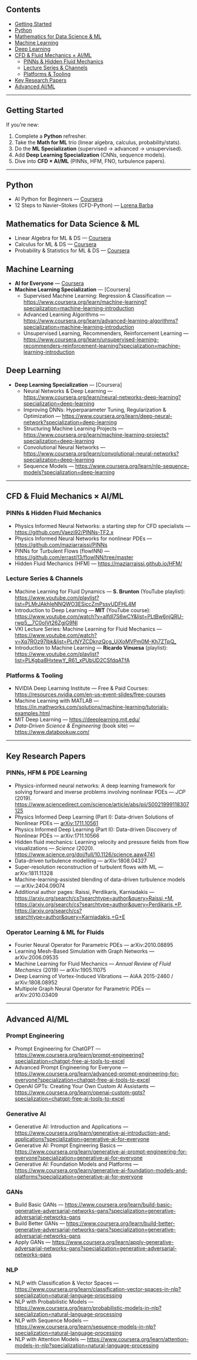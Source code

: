 ## Contents
- [Getting Started](#getting-started)
- [Python](#python)
- [Mathematics for Data Science & ML](#mathematics-for-data-science--ml)
- [Machine Learning](#machine-learning)
- [Deep Learning](#deep-learning)
- [CFD & Fluid Mechanics × AI/ML](#cfd--fluid-mechanics--aiml)
  - [PINNs & Hidden Fluid Mechanics](#pinns--hidden-fluid-mechanics)
  - [Lecture Series & Channels](#lecture-series--channels)
  - [Platforms & Tooling](#platforms--tooling)
- [Key Research Papers](#key-research-papers)
- [Advanced AI/ML](#advanced-aiml)

---

## Getting Started
If you’re new:
1. Complete a **Python** refresher.
2. Take the **Math for ML** trio (linear algebra, calculus, probability/stats).
3. Do the **ML Specialization** (supervised → advanced → unsupervised).
4. Add **Deep Learning Specialization** (CNNs, sequence models).
5. Dive into **CFD × AI/ML** (PINNs, HFM, FNO, turbulence papers).

---

## Python
- AI Python for Beginners — [Coursera](https://www.coursera.org/learn/ai-python-for-beginners)
- 12 Steps to Navier–Stokes (CFD-Python) — [Lorena Barba](https://lorenabarba.com/blog/cfd-python-12-steps-to-navier-stokes/)

## Mathematics for Data Science & ML
- Linear Algebra for ML & DS — [Coursera](https://www.coursera.org/learn/machine-learning-linear-algebra?specialization=mathematics-for-machine-learning-and-data-science)
- Calculus for ML & DS — [Coursera](https://www.coursera.org/learn/machine-learning-calculus?specialization=mathematics-for-machine-learning-and-data-science)
- Probability & Statistics for ML & DS — [Coursera](https://www.coursera.org/learn/machine-learning-probability-and-statistics?specialization=mathematics-for-machine-learning-and-data-science)

## Machine Learning
- **AI for Everyone** — [Coursera](https://www.coursera.org/learn/ai-for-everyone)
- **Machine Learning Specialization** — [Coursera]
  - Supervised Machine Learning: Regression & Classification — <https://www.coursera.org/learn/machine-learning?specialization=machine-learning-introduction>
  - Advanced Learning Algorithms — <https://www.coursera.org/learn/advanced-learning-algorithms?specialization=machine-learning-introduction>
  - Unsupervised Learning, Recommenders, Reinforcement Learning — <https://www.coursera.org/learn/unsupervised-learning-recommenders-reinforcement-learning?specialization=machine-learning-introduction>

## Deep Learning
- **Deep Learning Specialization** — [Coursera]
  - Neural Networks & Deep Learning — <https://www.coursera.org/learn/neural-networks-deep-learning?specialization=deep-learning>
  - Improving DNNs: Hyperparameter Tuning, Regularization & Optimization — <https://www.coursera.org/learn/deep-neural-network?specialization=deep-learning>
  - Structuring Machine Learning Projects — <https://www.coursera.org/learn/machine-learning-projects?specialization=deep-learning>
  - Convolutional Neural Networks — <https://www.coursera.org/learn/convolutional-neural-networks?specialization=deep-learning>
  - Sequence Models — <https://www.coursera.org/learn/nlp-sequence-models?specialization=deep-learning>

---

## CFD & Fluid Mechanics × AI/ML

### PINNs & Hidden Fluid Mechanics
- Physics Informed Neural Networks: a starting step for CFD specialists — <https://github.com/Vaezi92/PINNs-TF2.x>
- Physics Informed Neural Networks for nonlinear PDEs — <https://github.com/maziarraissi/PINNs>
- PINNs for Turbulent Flows (flowINN) — <https://github.com/errasti13/flowINN/tree/master>
- Hidden Fluid Mechanics (HFM) — <https://maziarraissi.github.io/HFM/>

### Lecture Series & Channels
- Machine Learning for Fluid Dynamics — **S. Brunton** (YouTube playlist): <https://www.youtube.com/playlist?list=PLMrJAkhIeNNQWO3ESiccZmPssvUDFHL4M>
- Introduction to Deep Learning — **MIT** (YouTube course): <https://www.youtube.com/watch?v=alfdI7S6wCY&list=PLtBw6njQRU-rwp5__7C0oIVt26ZgjG9NI>
- VKI Lecture Series: Machine Learning for Fluid Mechanics — <https://www.youtube.com/watch?v=Xq7ROz97lbk&list=PLrNYZCDknzQcg_UiXoMVPm0M-Kh7ZTpQ_>
- Introduction to Machine Learning — **Ricardo Vinuesa** (playlist): <https://www.youtube.com/playlist?list=PLKgba8HxtewY_R61_xPUbUD2CSfdqATfA>

### Platforms & Tooling
- NVIDIA Deep Learning Institute — Free & Paid Courses: <https://resources.nvidia.com/en-us-event-slides/free-courses>
- Machine Learning with MATLAB — <https://in.mathworks.com/solutions/machine-learning/tutorials-examples.html>
- MIT Deep Learning — <https://deeplearning.mit.edu/>
- *Data-Driven Science & Engineering* (book site) — <https://www.databookuw.com/>

---

## Key Research Papers

### PINNs, HFM & PDE Learning
- Physics-informed neural networks: A deep learning framework for solving forward and inverse problems involving nonlinear PDEs — *JCP* (2019). <https://www.sciencedirect.com/science/article/abs/pii/S0021999118307125>
- Physics Informed Deep Learning (Part I): Data-driven Solutions of Nonlinear PDEs — <arXiv:1711.10561>
- Physics Informed Deep Learning (Part II): Data-driven Discovery of Nonlinear PDEs — arXiv:1711.10566
- Hidden fluid mechanics: Learning velocity and pressure fields from flow visualizations — *Science* (2020). <https://www.science.org/doi/full/10.1126/science.aaw4741>
- Data-driven turbulence modelling — arXiv:1808.04327
- Super-resolution reconstruction of turbulent flows with ML — arXiv:1811.11328
- Machine-learning-assisted blending of data-driven turbulence models — arXiv:2404.09074
- Additional author pages: Raissi, Perdikaris, Karniadakis — <https://arxiv.org/search/cs?searchtype=author&query=Raissi,+M>, <https://arxiv.org/search/cs?searchtype=author&query=Perdikaris,+P>, <https://arxiv.org/search/cs?searchtype=author&query=Karniadakis,+G+E>

### Operator Learning & ML for Fluids
- Fourier Neural Operator for Parametric PDEs — arXiv:2010.08895
- Learning Mesh-Based Simulation with Graph Networks — arXiv:2006.09535
- Machine Learning for Fluid Mechanics — *Annual Review of Fluid Mechanics* (2019) — arXiv:1905.11075
- Deep Learning of Vortex-Induced Vibrations — AIAA 2015-2460 / arXiv:1808.08952
- Multipole Graph Neural Operator for Parametric PDEs — arXiv:2010.03409

---

## Advanced AI/ML

### Prompt Engineering
- Prompt Engineering for ChatGPT — <https://www.coursera.org/learn/prompt-engineering?specialization=chatgpt-free-ai-tools-to-excel>
- Advanced Prompt Engineering for Everyone — <https://www.coursera.org/learn/advanced-prompt-engineering-for-everyone?specialization=chatgpt-free-ai-tools-to-excel>
- OpenAI GPTs: Creating Your Own Custom AI Assistants — <https://www.coursera.org/learn/openai-custom-gpts?specialization=chatgpt-free-ai-tools-to-excel>

### Generative AI
- Generative AI: Introduction and Applications — <https://www.coursera.org/learn/generative-ai-introduction-and-applications?specialization=generative-ai-for-everyone>
- Generative AI: Prompt Engineering Basics — <https://www.coursera.org/learn/generative-ai-prompt-engineering-for-everyone?specialization=generative-ai-for-everyone>
- Generative AI: Foundation Models and Platforms — <https://www.coursera.org/learn/generative-ai-foundation-models-and-platforms?specialization=generative-ai-for-everyone>

### GANs
- Build Basic GANs — <https://www.coursera.org/learn/build-basic-generative-adversarial-networks-gans?specialization=generative-adversarial-networks-gans>
- Build Better GANs — <https://www.coursera.org/learn/build-better-generative-adversarial-networks-gans?specialization=generative-adversarial-networks-gans>
- Apply GANs — <https://www.coursera.org/learn/apply-generative-adversarial-networks-gans?specialization=generative-adversarial-networks-gans>

### NLP
- NLP with Classification & Vector Spaces — <https://www.coursera.org/learn/classification-vector-spaces-in-nlp?specialization=natural-language-processing>
- NLP with Probabilistic Models — <https://www.coursera.org/learn/probabilistic-models-in-nlp?specialization=natural-language-processing>
- NLP with Sequence Models — <https://www.coursera.org/learn/sequence-models-in-nlp?specialization=natural-language-processing>
- NLP with Attention Models — <https://www.coursera.org/learn/attention-models-in-nlp?specialization=natural-language-processing>

---
